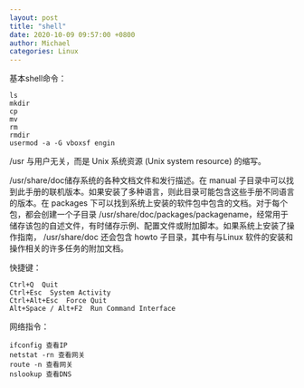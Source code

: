 ```yaml
---
layout: post
title: "shell"
date: 2020-10-09 09:57:00 +0800
author: Michael
categories: Linux
---
```


基本shell命令：

	ls
	mkdir
	cp
	mv
	rm
	rmdir
	usermod -a -G vboxsf engin

/usr 与用户无关，而是 Unix 系统资源 (Unix system resource) 的缩写。

/usr/share/doc储存系统的各种文档文件和发行描述。在 manual 子目录中可以找到此手册的联机版本。如果安装了多种语言，则此目录可能包含这些手册不同语言的版本。在 packages 下可以找到系统上安装的软件包中包含的文档。对于每个包，都会创建一个子目录 /usr/share/doc/packages/packagename，经常用于储存该包的自述文件，有时储存示例、配置文件或附加脚本。如果系统上安装了操作指南， /usr/share/doc 还会包含 howto 子目录，其中有与Linux 软件的安装和操作相关的许多任务的附加文档。


快捷键：

	Ctrl+Q  Quit
	Ctrl+Esc  System Activity
	Ctrl+Alt+Esc  Force Quit
	Alt+Space / Alt+F2  Run Command Interface


网络指令：

	ifconfig 查看IP
	netstat -rn 查看网关
	route -n 查看网关
	nslookup 查看DNS
